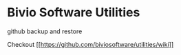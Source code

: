 Bivio Software Utilities
==


github backup and restore

Checkout [[https://github.com/biviosoftware/utilities/wiki]]
